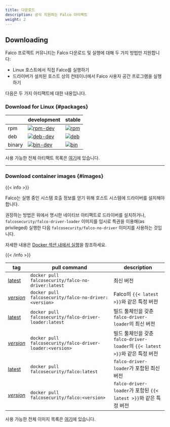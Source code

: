 ```yaml
---
title: 다운로드
description: 공식 지원하는 Falco 아티팩트
weight: 2
---
```


## Downloading

Falco 프로젝트 커뮤니티는 Falco 다운로드 및 실행에 대해 두 가지 방법만 지원합니다:

 - Linux 호스트에서 직접 Falco를 실행하기
 - 드라이버가 설치된 호스트 상의 컨테이너에서 Falco 사용자 공간 프로그램을 실행하기

다음은 두 가지 아티팩트에 대한 내용입니다.

### Download for Linux {#packages}

|        | development                                                                                                                 | stable                                                                                                              |
|--------|-----------------------------------------------------------------------------------------------------------------------------|---------------------------------------------------------------------------------------------------------------------|
| rpm    | [![rpm-dev](https://img.shields.io/bintray/v/falcosecurity/rpm-dev/falco?label=Falco&color=%2300aec7&style=flat-square)][1] | [![rpm](https://img.shields.io/bintray/v/falcosecurity/rpm/falco?label=Falco&color=%23005763&style=flat-square)][2] |
| deb    | [![deb-dev](https://img.shields.io/bintray/v/falcosecurity/deb-dev/falco?label=Falco&color=%2300aec7&style=flat-square)][3] | [![deb](https://img.shields.io/bintray/v/falcosecurity/deb/falco?label=Falco&color=%23005763&style=flat-square)][4] |
| binary | [![bin-dev](https://img.shields.io/bintray/v/falcosecurity/bin-dev/falco?label=Falco&color=%2300aec7&style=flat-square)][5] | [![bin](https://img.shields.io/bintray/v/falcosecurity/bin/falco?label=Falco&color=%23005763&style=flat-square)][6] |

사용 가능한 전체 아티팩트 목록은 [여기](https://bintray.com/falcosecurity)에 있습니다.

---

### Download container images {#images}

{{< info >}}

Falco는 실행 중인 시스템 호출 정보를 얻기 위해 호스트 시스템에 드라이버를 설치해야 합니다.

권장하는 방법은 위에서 명시한 네이티브 아티팩트로 드라이버를 설치하거나, `falcosecurity/falco-driver-loader` 이미지를 임시로 특권을 이용해(as privileged) 실행한 다음 `falcosecurity/falco-no-driver` 이미지를 사용하는 것입니다.

자세한 내용은 [Docker 섹션 내에서 실행](https://falco.org/docs/running/#docker)을 참조하세요.

{{< /info >}}

|tag | pull command | description |
|----|----------|-----------------|
|[latest](https://hub.docker.com/r/falcosecurity/falco-no-driver/tags)| `docker pull falcosecurity/falco-no-driver:latest` | 최신 버전 |
|[*version*](https://hub.docker.com/r/falcosecurity/falco-no-driver/tags)| `docker pull falcosecurity/falco-no-driver:<version>` | Falco의 `{{< latest >}}`와 같은 특정 버전 |
|[latest](https://hub.docker.com/r/falcosecurity/falco-driver-loader/tags)| `docker pull falcosecurity/falco-driver-loader:latest` | 빌드 툴체인을 갖춘 `falco-driver-loader`의 최신 버전 |
|[*version*](https://hub.docker.com/r/falcosecurity/falco-driver-loader/tags)| `docker pull falcosecurity/falco-driver-loader:<version>` | 빌드 툴체인을 갖춘 `falco-driver-loader`의 `{{< latest >}}`와 같은 특정 버전 |
|[latest](https://hub.docker.com/r/falcosecurity/falco/tags)| `docker pull falcosecurity/falco:latest` | `falco-driver-loader`가 포함된 최신 버전 |
|[*version*](https://hub.docker.com/r/falcosecurity/falco/tags)| `docker pull falcosecurity/falco:<version>` | `falco-driver-loader`가 포함된 `{{< latest >}}`와 같은 특정 버전 |

사용 가능한 전체 이미지 목록은 [여기](https://github.com/falcosecurity/falco/tree/master/docker)에 있습니다.

[1]: https://dl.bintray.com/falcosecurity/rpm-dev
[2]: https://dl.bintray.com/falcosecurity/rpm
[3]: https://dl.bintray.com/falcosecurity/deb-dev/stable
[4]: https://dl.bintray.com/falcosecurity/deb/stable
[5]: https://dl.bintray.com/falcosecurity/bin-dev/x86_64
[6]: https://dl.bintray.com/falcosecurity/bin/x86_64
